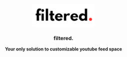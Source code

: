 <div align="center">
  <img src="./youtube-detox/public/filtered2.png" alt="filtered"  width="200px">
  <h3> <b>filtered.</b> </h3>
  <b>Your only solution to customizable youtube feed space</b>
</div>

